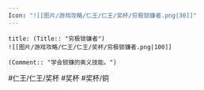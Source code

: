 ```yaml
---
Icon: "![[图片/游戏攻略/仁王/仁王/奖杯/穷极锁镰者.png|30]]"
---
```

```ad-common-bronze-trophy
title: (Title:: "穷极锁镰者")
![[图片/游戏攻略/仁王/仁王/奖杯/穷极锁镰者.png|100]]

(Comment:: "学会锁镰的奥义技能。")
```

#仁王/仁王/奖杯 #奖杯 #奖杯/铜
